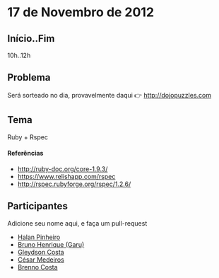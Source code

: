 17 de Novembro de 2012
===

Início..Fim
---

10h..12h

Problema
---

Será sorteado no dia, provavelmente daqui :point_right:  http://dojopuzzles.com

Tema
---

Ruby + Rspec

#### Referências

* http://ruby-doc.org/core-1.9.3/
* https://www.relishapp.com/rspec
* http://rspec.rubyforge.org/rspec/1.2.6/

Participantes
---

Adicione seu nome aqui, e faça um pull-request

* [Halan Pinheiro](http://github.com/halan)
* [Bruno Henrique (Garu)](http://github.com/brunohenrique)
* [Gleydson Costa](http://github.com/costalince)
* [César Medeiros](http://github.com/cesarmedeiros)
* [Brenno Costa](http://github.com/brennovich)
